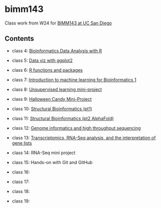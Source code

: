 # bimm143
Class work from W24 for [BIMM143 at UC San Diego](https://bioboot.github.io/bimm143_W24/)

## Contents

- class 4: [Bioinformatics Data Analysis with R](https://github.com/laurchang/bimm143/blob/main/class04/class04.pdf)

- class 5: [Data viz with ggplot2](https://github.com/laurchang/bimm143/blob/main/class05/class05.pdf)

- class 6: [R functions and packages](https://github.com/laurchang/bimm143/blob/main/class06/class06.pdf)

- class 7: [Introduction to machine learning for Bioinformatics 1](https://github.com/laurchang/bimm143/blob/main/lab07%20copy/class07.pdf)

- class 8: [Unsupervised learning mini-project](https://github.com/laurchang/bimm143/blob/main/class08%20copy/class08.pdf)

- class 9: [Halloween Candy Mini-Project](https://github.com/laurchang/bimm143/blob/main/class09%20copy/class09.pdf)

- class 10: [Structural Bioinformatics (pt1)](https://github.com/laurchang/bimm143/blob/main/class10%20copy/class10.pdf)

- class 11: [Structural Bioinformatics (pt2 AlphaFold)](https://github.com/laurchang/bimm143/blob/main/class11%20copy/class11.pdf)

- class 12: [Genome informatics and high throughput sequencing](https://github.com/laurchang/bimm143/blob/main/class12%20copy/class12.pdf)

- class 13: [Transcriptomics, RNA-Seq analysis, and the interpretation of gene lists](https://github.com/laurchang/bimm143/blob/main/class13%20copy/class13.pdf)

- class 14: RNA-Seq mini project

- class 15: Hands-on with Git and GitHub

- class 16:

- class 17:

- class 18:

- class 19:

